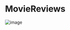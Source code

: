 # MovieReviews
![image](https://github.com/masonlonoff/MovieReviews/assets/117112918/e790500a-6e5c-4a8a-9e7b-cd7ea70810b5)


